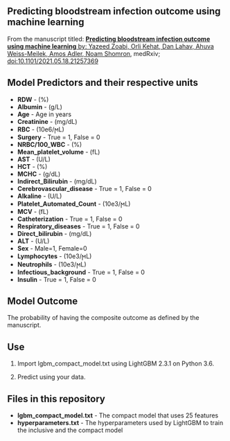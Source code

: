 ## Predicting bloodstream infection outcome using machine learning 
From the manuscript titled: [**Predicting bloodstream infection outcome using machine learning** by: Yazeed Zoabi, Orli Kehat, Dan Lahav, Ahuva Weiss-Meilek, Amos Adler, Noam Shomron](https://www.medrxiv.org/content/10.1101/2021.05.18.21257369v1), medRxiv; [doi:10.1101/2021.05.18.21257369](https://doi.org/10.1101/2021.05.18.21257369)

## Model Predictors and their respective units
* **RDW** - (%)
* **Albumin** - (g/L)
* **Age** - Age in years
* **Creatinine** - (mg/dL)
* **RBC** - (10e6/ϻL)
* **Surgery** - True = 1, False = 0
* **NRBC/100_WBC** - (%)
* **Mean_platelet_volume** - (fL)
* **AST** - (U/L)
* **HCT** - (%)
* **MCHC** - (g/dL)
* **Indirect_Bilirubin** - (mg/dL)
* **Cerebrovascular_disease** - True = 1, False = 0
* **Alkaline** - (U/L)
* **Platelet_Automated_Count** - (10e3/ϻL)
* **MCV** - (fL)
* **Catheterization** - True = 1, False = 0
* **Respiratory_diseases** - True = 1, False = 0
* **Direct_bilirubin** - (mg/dL)
* **ALT** - (U/L)
* **Sex** - Male=1, Female=0
* **Lymphocytes** - (10e3/ϻL)
* **Neutrophils** - (10e3/ϻL)
* **Infectious_background** - True = 1, False = 0
* **Insulin** - True = 1, False = 0


## Model Outcome
The probability of having the composite outcome as defined by the manuscript.


## Use
1. Import lgbm_compact_model.txt using LightGBM 2.3.1 on Python 3.6.

2. Predict using your data.

## Files in this repository

* **lgbm_compact_model.txt** - The compact model that uses 25 features
* **hyperparameters.txt** - The hyperparameters used by LightGBM to train the inclusive and the compact model
